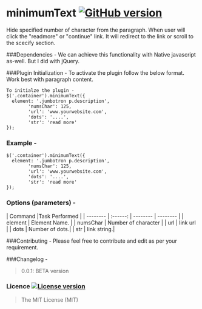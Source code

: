 minimumText [![GitHub version](http://img.shields.io/badge/version-0.0.1-brightgreen.svg)]()
===========

<!---
[![Node.js version](http://img.shields.io/badge/Node.js-%3E%200.10-brightgreen.svg)]() 
[![Built with Grunt](http://cdn.gruntjs.com/builtwith.png)](http://gruntjs.com/)  
-->

Hide specified number of character from the paragraph. When user will click the "readmore" or "continue" link. It will redirect to the link or scroll to the scecify section.

###Dependencies -
We can achieve this functionality with Native javascript as-well. But I did with jQuery.

###Plugin Initialization -
To activate the plugin follow the below format.
Work best with paragraph content.
```
To initialze the plugin -
$('.container').minimumText({
  element: '.jumbotron p.description',
		'numsChar': 125,
		'url': 'www.yourwebsite.com',
		'dots': '....',
		'str': 'read more'
});
```

### Example -
```
$('.container').minimumText({
  element: '.jumbotron p.description',
		'numsChar': 125,
		'url': 'www.yourwebsite.com',
		'dots': '....',
		'str': 'read more'
});
```

### Options (parameters) - 
| Command  |Task Performed                  |
| -------- | :------: | -------- | -------- |
| element | Element Name. |
| numsChar  | Number of character |
| url  | link url |
| dots  | Number of dots.|
| str  | link string.|


###Contributing -
Please feel free to contribute and edit as per your requirement.

###Changelog -
> 0.0.1: BETA version

### Licence [![License version](http://img.shields.io/badge/License-MIT-red.svg)]()
> The MIT License (MIT)
